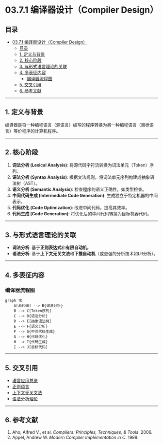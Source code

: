 # 03.7.1 编译器设计（Compiler Design）

## 目录

- [03.7.1 编译器设计（Compiler Design）](#0371-编译器设计compiler-design)
  - [目录](#目录)
  - [1. 定义与背景](#1-定义与背景)
  - [2. 核心阶段](#2-核心阶段)
  - [3. 与形式语言理论的关联](#3-与形式语言理论的关联)
  - [4. 多表征内容](#4-多表征内容)
    - [编译器流程图](#编译器流程图)
  - [5. 交叉引用](#5-交叉引用)
  - [6. 参考文献](#6-参考文献)

---

## 1. 定义与背景

编译器是将一种编程语言（源语言）编写的程序转换为另一种编程语言（目标语言）等价程序的计算机程序。

---

## 2. 核心阶段

1. **词法分析 (Lexical Analysis)**: 将源代码字符流转换为词法单元（Token）序列。
2. **语法分析 (Syntax Analysis)**: 根据文法规则，将词法单元序列构建成抽象语法树（AST）。
3. **语义分析 (Semantic Analysis)**: 检查程序的语义正确性，如类型检查。
4. **中间代码生成 (Intermediate Code Generation)**: 生成独立于特定机器的中间表示。
5. **代码优化 (Code Optimization)**: 改进中间代码，提高其效率。
6. **代码生成 (Code Generation)**: 将优化后的中间代码转换为目标机器代码。

---

## 3. 与形式语言理论的关联

- **词法分析**: 基于**正则表达式**和**有限自动机**。
- **语法分析**: 基于**上下文无关文法**和**下推自动机**（或更强的分析技术如LR分析）。

---

## 4. 多表征内容

### 编译器流程图

```mermaid
graph TD
    A[源代码] --> B{词法分析}
    B --> C[Token序列]
    C --> D{语法分析}
    D --> E[抽象语法树]
    E --> F{语义分析}
    F --> G{中间代码生成}
    G --> H{代码优化}
    H --> I{代码生成}
    I --> J[目标代码]
```

---

## 5. 交叉引用

- [语言应用总览](./README.md)
- [正则语言](../03.3_Language_Hierarchy/03.3.1_Regular_Languages.md)
- [上下文无关文法](../03.2_Formal_Grammars/03.2.2_Context_Free_Grammars.md)
- [语法分析理论](../03.4_Parsing_Theory/README.md)

---

## 6. 参考文献

1. Aho, Alfred V., et al. *Compilers: Principles, Techniques, & Tools*. 2006.
2. Appel, Andrew W. *Modern Compiler Implementation in C*. 1998.
